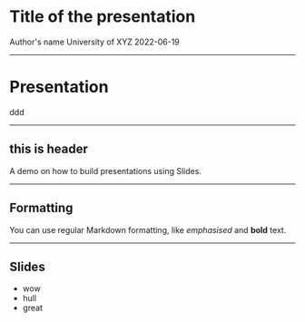# Title of the presentation
Author's name
University of XYZ
2022-06-19

---

# Presentation
ddd

---

## this is header

A demo on how to build presentations using Slides.

---

## Formatting

You can use regular Markdown formatting, like *emphasised* and **bold** text.

---

## Slides
- wow
- hull
- great